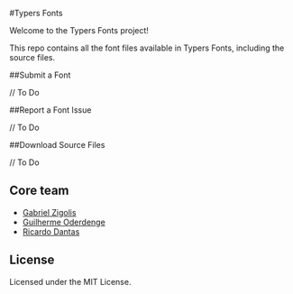 #Typers Fonts

Welcome to the Typers Fonts project!

This repo contains all the font files available in Typers Fonts, including the source files.

##Submit a Font

// To Do

##Report a Font Issue

// To Do

##Download Source Files

// To Do

## Core team

* [Gabriel Zigolis](http://twitter.com/zigolis)
* [Guilherme Oderdenge](http://twitter.com/chiefgui)
* [Ricardo Dantas](http://twitter.com/ricardodantas)

## License

Licensed under the MIT License.
